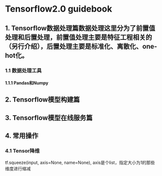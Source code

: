 # Tensorflow2.0 guidebook

## 1. Tensorflow数据处理篇数据处理这里分为了**前置值处理**和**后置处理**，前置值处理主要是特征工程相关的（另行介绍），后置处理主要是标准化、离散化、one-hot化。
### 1.1 数据处理工具
#### 1.1.1 Pandas和Numpy
## 2. Tensorflow模型构建篇
## 3. Tensorflow模型在线服务篇
## 4. 常用操作
### 4.1 Tensor降维
  tf.squeeze(input, axis=None, name=None), axis是个list，指定大小为1的那些维度进行缩减

